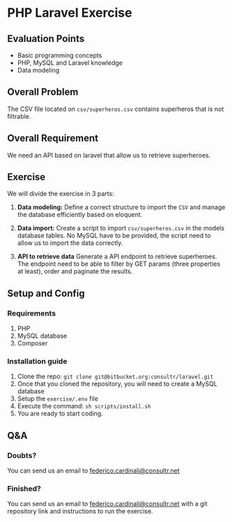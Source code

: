 # PHP Laravel Exercise

## Evaluation Points

* Basic programming concepts
* PHP, MySQL and Laravel knowledge 
* Data modeling

## Overall Problem
The CSV file located on `csv/superheros.csv` contains superheros that is not filtrable.

## Overall Requirement
We need an API based on laravel that allow us to retrieve superheroes.

## Exercise
We will divide the exercise in 3 parts:

1. **Data modeling:**
Define a correct structure to import the `CSV` and manage the database efficiently based on eloquent.

2. **Data import:**
Create a script to import `csv/superheros.csv` in the models database tables. No MySQL have to be provided, the script need to allow us to import the data correctly.

3. **API to retrieve data**
Generate a API endpoint to retrieve superheroes. The endpoint need to be able to filter by GET params (three properties at least), order and paginate the results.

## Setup and Config

### Requirements
1. PHP
2. MySQL database
3. Composer


### Installation guide

1. Clone the repo:
`git clone git@bitbucket.org:consultr/laravel.git`
2. Once that you cloned the repository, you will need to create a MySQL database
3. Setup the `exercise/.env` file
4. Execute the command: `sh scripts/install.sh`
5. You are ready to start coding.
 
## Q&A 

### Doubts?
You can send us an email to federico.cardinali@consultr.net

### Finished?
You can send us an email to federico.cardinali@consultr.net with a git repository link and instructions to run the exercise.